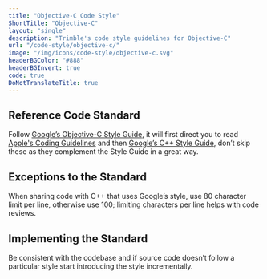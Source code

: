 ```yaml
---
title: "Objective-C Code Style"
ShortTitle: "Objective-C"
layout: "single"
description: "Trimble's code style guidelines for Objective-C"
url: "/code-style/objective-c/"
image: "/img/icons/code-style/objective-c.svg"
headerBGColor: "#888"
headerBGInvert: true
code: true
DoNotTranslateTitle: true
---
```


## Reference Code Standard

Follow [Google’s Objective-C Style Guide](https://github.com/google/styleguide/blob/gh-pages/objcguide.md), it will first direct you to read [Apple's Coding Guidelines](https://developer.apple.com/library/archive/documentation/Cocoa/Conceptual/CodingGuidelines/CodingGuidelines.html) and then [Google’s C++ Style Guide](https://google.github.io/styleguide/cppguide.html), don’t skip these as they complement the Style Guide in a great way.

## Exceptions to the Standard

When sharing code with C++ that uses Google’s style, use 80 character limit per line, otherwise use 100; limiting characters per line helps with code reviews.

## Implementing the Standard

Be consistent with the codebase and if source code doesn’t follow a particular style start introducing the style incrementally.
